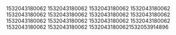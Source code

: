 1532043180062
1532043180062
1532043180062
1532043180062
1532043180062
1532043180062
1532043180062
1532043180062
1532043180062
1532043180062
1532043180062
1532043180062
1532043180062
1532043180062
15320431800621532053914896